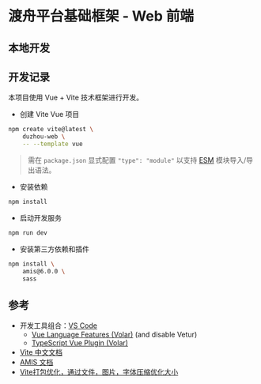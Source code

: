 渡舟平台基础框架 - Web 前端
==========================================

## 本地开发

## 开发记录

本项目使用 Vue + Vite 技术框架进行开发。

- 创建 Vite Vue 项目

```bash
npm create vite@latest \
    duzhou-web \
    -- --template vue
```

> 需在 `package.json` 显式配置 `"type": "module"`
> 以支持 [ESM](https://juejin.cn/post/7169581968336617485)
> 模块导入/导出语法。

- 安装依赖

```bash
npm install
```

- 启动开发服务

```bash
npm run dev
```

- 安装第三方依赖和插件

```bash
npm install \
    amis@6.0.0 \
    sass
```

## 参考

- 开发工具组合：[VS Code](https://code.visualstudio.com/)
  - [Vue Language Features (Volar)](https://marketplace.visualstudio.com/items?itemName=Vue.volar) (and disable Vetur)
  - [TypeScript Vue Plugin (Volar)](https://marketplace.visualstudio.com/items?itemName=Vue.vscode-typescript-vue-plugin)
- [Vite 中文文档](https://cn.vitejs.dev/guide/)
- [AMIS 文档](https://baidu.github.io/amis/)
- [Vite打包优化，通过文件，图片，字体压缩优化大小](https://juejin.cn/post/7336637599895748644)
